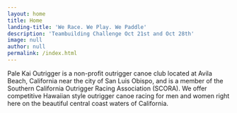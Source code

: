 ```yaml
---
layout: home
title: Home
landing-title: 'We Race. We Play. We Paddle'
description: 'Teambuilding Challenge Oct 21st and Oct 28th' 
image: null
author: null
permalink: /index.html
---
```


Pale Kai Outrigger is a non-profit outrigger canoe club located at Avila Beach, California near the city of San Luis Obispo, and is a member of the Southern California Outrigger Racing Association (SCORA). We offer competitive Hawaiian style outrigger canoe racing for men and women right here on the beautiful central coast waters of California.
